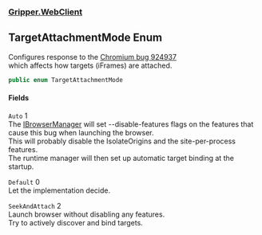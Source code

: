 ### [Gripper.WebClient](Gripper_WebClient.md 'Gripper.WebClient')
## TargetAttachmentMode Enum
Configures response to the [ Chromium bug 924937 ](https://bugs.chromium.org/p/chromium/issues/detail?id=924937#c13 'https://bugs.chromium.org/p/chromium/issues/detail?id=924937#c13')   
which affects how targets (iFrames) are attached.  
```csharp
public enum TargetAttachmentMode

```
#### Fields
<a name='Gripper_WebClient_TargetAttachmentMode_Auto'></a>
`Auto` 1  
The [IBrowserManager](Gripper_WebClient_IBrowserManager.md 'Gripper.WebClient.IBrowserManager') will set --disable-features flags on the features that cause this bug when launching the browser.  
This will probably disable the IsolateOrigins and the site-per-process features.  
The runtime manager will then set up automatic target binding at the startup.  
  
<a name='Gripper_WebClient_TargetAttachmentMode_Default'></a>
`Default` 0  
Let the implementation decide.  
  
<a name='Gripper_WebClient_TargetAttachmentMode_SeekAndAttach'></a>
`SeekAndAttach` 2  
Launch browser without disabling any features.  
Try to actively discover and bind targets.  
  
